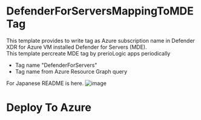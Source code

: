 # DefenderForServersMappingToMDETag
This template provides to write tag as Azure subscription name in Defender XDR for Azure VM installed Defender for Servers (MDE).<BR>
This template percreate MDE tag by prerioLogic apps periodically
 - Tag name "DefenderForServers"
 - Tag name <Azure Subscription Name> from Azure Resource Graph query

For Japanese README is here.
![image](https://github.com/hisashin0728/DefenderForServersMappingToMDETag/assets/55295601/788710e3-d3b3-45f7-b98a-118a9359204f)

# Deploy To Azure

